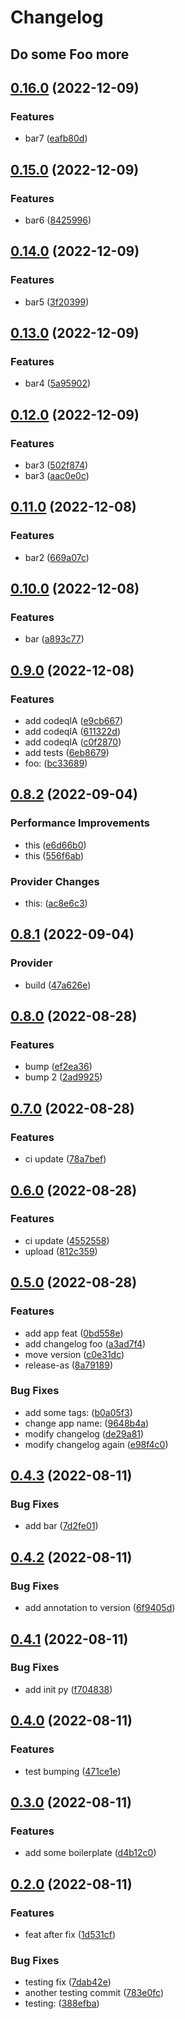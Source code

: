 # Changelog


## Do some Foo more


## [0.16.0](https://github.com/robcxyz/conventional-commits-testing/compare/v0.15.0...v0.16.0) (2022-12-09)


### Features

* bar7 ([eafb80d](https://github.com/robcxyz/conventional-commits-testing/commit/eafb80dbc73d047287abd9129d1da0218a43cbd5))

## [0.15.0](https://github.com/robcxyz/conventional-commits-testing/compare/v0.14.0...v0.15.0) (2022-12-09)


### Features

* bar6 ([8425996](https://github.com/robcxyz/conventional-commits-testing/commit/84259965339c7b4b875865f7741bafadfc793788))

## [0.14.0](https://github.com/robcxyz/conventional-commits-testing/compare/v0.13.0...v0.14.0) (2022-12-09)


### Features

* bar5 ([3f20399](https://github.com/robcxyz/conventional-commits-testing/commit/3f203998ddf69cee66451e0feeeec826cf19a3c0))

## [0.13.0](https://github.com/robcxyz/conventional-commits-testing/compare/v0.12.0...v0.13.0) (2022-12-09)


### Features

* bar4 ([5a95902](https://github.com/robcxyz/conventional-commits-testing/commit/5a9590232cf59fc20e5bbc29bb7b39b51fd8762f))

## [0.12.0](https://github.com/robcxyz/conventional-commits-testing/compare/v0.11.0...v0.12.0) (2022-12-09)


### Features

* bar3 ([502f874](https://github.com/robcxyz/conventional-commits-testing/commit/502f87494694797f9186584c2455bec1a22970df))
* bar3 ([aac0e0c](https://github.com/robcxyz/conventional-commits-testing/commit/aac0e0c6120b2e75017e4c93b049b396e2cf6fe5))

## [0.11.0](https://github.com/robcxyz/conventional-commits-testing/compare/v0.10.0...v0.11.0) (2022-12-08)


### Features

* bar2 ([669a07c](https://github.com/robcxyz/conventional-commits-testing/commit/669a07cef621587b1d264759283d53665605da70))

## [0.10.0](https://github.com/robcxyz/conventional-commits-testing/compare/v0.9.0...v0.10.0) (2022-12-08)


### Features

* bar ([a893c77](https://github.com/robcxyz/conventional-commits-testing/commit/a893c7758d99ca20a97c4e0ca3e148799045a41a))

## [0.9.0](https://github.com/robcxyz/conventional-commits-testing/compare/v0.8.2...v0.9.0) (2022-12-08)


### Features

* add codeqlA ([e9cb667](https://github.com/robcxyz/conventional-commits-testing/commit/e9cb66720824b7794c1418f547e7f866367a8ede))
* add codeqlA ([611322d](https://github.com/robcxyz/conventional-commits-testing/commit/611322d73c8b6fc3ae4612379b8674709ab1008b))
* add codeqlA ([c0f2870](https://github.com/robcxyz/conventional-commits-testing/commit/c0f287041621bf1bade1e1d445e21e8211f71ce0))
* add tests ([6eb8679](https://github.com/robcxyz/conventional-commits-testing/commit/6eb8679d4276724f75c7719524b4adce704e7dbe))
* foo: ([bc33689](https://github.com/robcxyz/conventional-commits-testing/commit/bc336893c04f66045506274bd6634e6c1483fdb8))

## [0.8.2](https://github.com/robcxyz/conventional-commits-testing/compare/v0.8.1...v0.8.2) (2022-09-04)


### Performance Improvements

* this ([e6d66b0](https://github.com/robcxyz/conventional-commits-testing/commit/e6d66b0071f5e94bdd2bce55bc6d1c11998b15ea))
* this ([556f6ab](https://github.com/robcxyz/conventional-commits-testing/commit/556f6ab02aee23b7dfd0b54c02bd8470cf667df4))


### Provider Changes

* this: ([ac8e6c3](https://github.com/robcxyz/conventional-commits-testing/commit/ac8e6c3419b21e79d7a3c41cc6fb85b7688f5655))

## [0.8.1](https://github.com/robcxyz/conventional-commits-testing/compare/v0.8.0...v0.8.1) (2022-09-04)


### Provider

* build ([47a626e](https://github.com/robcxyz/conventional-commits-testing/commit/47a626ea8bdb3fba5ff37812a59393601dd045ab))

## [0.8.0](https://github.com/robcxyz/conventional-commits-testing/compare/v0.7.0...v0.8.0) (2022-08-28)


### Features

* bump ([ef2ea36](https://github.com/robcxyz/conventional-commits-testing/commit/ef2ea36fc9e5bd7a443ac0d87be2b9c7d872d4fa))
* bump 2 ([2ad9925](https://github.com/robcxyz/conventional-commits-testing/commit/2ad9925d198ff209befa7726cb166cbe1e987f08))

## [0.7.0](https://github.com/robcxyz/conventional-commits-testing/compare/v0.6.0...v0.7.0) (2022-08-28)


### Features

* ci update ([78a7bef](https://github.com/robcxyz/conventional-commits-testing/commit/78a7bef37e63db7196b024a140b298afec1f423a))

## [0.6.0](https://github.com/robcxyz/conventional-commits-testing/compare/v0.5.0...v0.6.0) (2022-08-28)


### Features

* ci update ([4552558](https://github.com/robcxyz/conventional-commits-testing/commit/45525580beee5d48a2331829d2c99e43fd5119f4))
* upload ([812c359](https://github.com/robcxyz/conventional-commits-testing/commit/812c359fdb1349b227bd5806175004f89762fb4c))

## [0.5.0](https://github.com/robcxyz/conventional-commits-testing/compare/v0.4.3...v0.5.0) (2022-08-28)


### Features

* add app feat ([0bd558e](https://github.com/robcxyz/conventional-commits-testing/commit/0bd558eba95b2154a1752bcd18d61e96c441fe21))
* add changelog foo ([a3ad7f4](https://github.com/robcxyz/conventional-commits-testing/commit/a3ad7f4390586cade0f34b64714ec4d6bab93c5f))
* move version ([c0e31dc](https://github.com/robcxyz/conventional-commits-testing/commit/c0e31dc0c39c12d5e426e3c93f9849f84684de50))
* release-as ([8a79189](https://github.com/robcxyz/conventional-commits-testing/commit/8a7918996f8c735b35891c9dfe687887994a30c4))


### Bug Fixes

* add some tags: ([b0a05f3](https://github.com/robcxyz/conventional-commits-testing/commit/b0a05f30650c8444c6f09e349edc91b02d5ca50a))
* change app name: ([9648b4a](https://github.com/robcxyz/conventional-commits-testing/commit/9648b4a632f0fe4a72ea2762f7090fac750c2df6))
* modify changelog ([de29a81](https://github.com/robcxyz/conventional-commits-testing/commit/de29a818033c2ca9f8ecc4b03ccc9063cddd1a7b))
* modify changelog again ([e98f4c0](https://github.com/robcxyz/conventional-commits-testing/commit/e98f4c04ae30eb19024030a5aa899fe9f0c86530))

## [0.4.3](https://github.com/robcxyz/conventional-commits-testing/compare/v0.4.2...v0.4.3) (2022-08-11)


### Bug Fixes

* add bar ([7d2fe01](https://github.com/robcxyz/conventional-commits-testing/commit/7d2fe0117c41684b786b6939e25a8d507935c205))

## [0.4.2](https://github.com/robcxyz/conventional-commits-testing/compare/v0.4.1...v0.4.2) (2022-08-11)


### Bug Fixes

* add annotation to version ([6f9405d](https://github.com/robcxyz/conventional-commits-testing/commit/6f9405dbfb43920a60b3527dc21358965b2c0f25))

## [0.4.1](https://github.com/robcxyz/conventional-commits-testing/compare/v0.4.0...v0.4.1) (2022-08-11)


### Bug Fixes

* add init py ([f704838](https://github.com/robcxyz/conventional-commits-testing/commit/f7048383fc131a18b3a9fc344a741e5a2e130310))

## [0.4.0](https://github.com/robcxyz/conventional-commits-testing/compare/v0.3.0...v0.4.0) (2022-08-11)


### Features

* test bumping ([471ce1e](https://github.com/robcxyz/conventional-commits-testing/commit/471ce1e8adda2fb8f86de7c565e3b981347fe4d1))

## [0.3.0](https://github.com/robcxyz/conventional-commits-testing/compare/v0.2.0...v0.3.0) (2022-08-11)


### Features

* add some boilerplate ([d4b12c0](https://github.com/robcxyz/conventional-commits-testing/commit/d4b12c0bd26c31a4310963506fd8537d9afa5d50))

## [0.2.0](https://github.com/robcxyz/conventional-commits-testing/compare/v0.1.0...v0.2.0) (2022-08-11)


### Features

* feat after fix ([1d531cf](https://github.com/robcxyz/conventional-commits-testing/commit/1d531cf1f93bf51b8cfb20d0f5288c5a443c0337))


### Bug Fixes

* testing fix ([7dab42e](https://github.com/robcxyz/conventional-commits-testing/commit/7dab42e2f11374c94642079f5d82e56858c11078))
* another testing commit ([783e0fc](https://github.com/robcxyz/conventional-commits-testing/commit/783e0fc6abc3830d44b8e81ab3375d37d04cf4a1))
* testing: ([388efba](https://github.com/robcxyz/conventional-commits-testing/commit/388efba4d6eb069b287be60cde4228f9484d8638))
